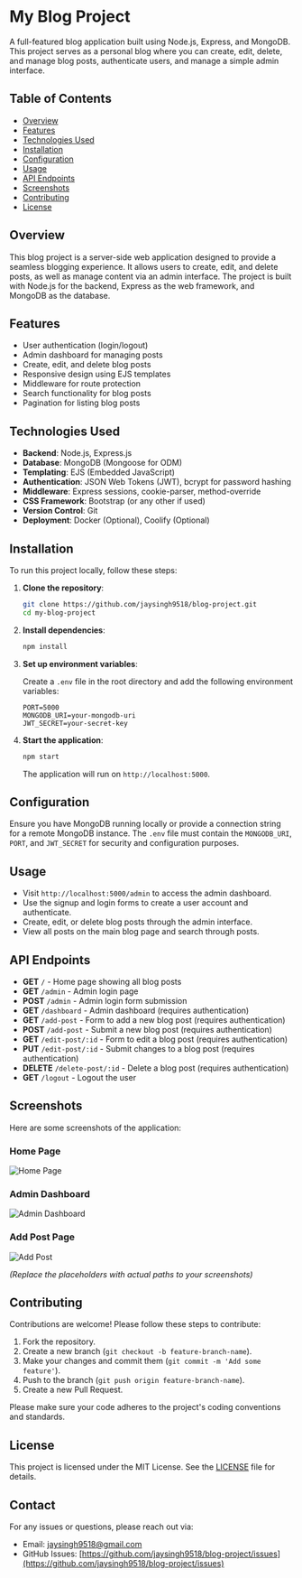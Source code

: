 # My Blog Project

A full-featured blog application built using Node.js, Express, and MongoDB. This project serves as a personal blog where you can create, edit, delete, and manage blog posts, authenticate users, and manage a simple admin interface.

## Table of Contents

- [Overview](#overview)
- [Features](#features)
- [Technologies Used](#technologies-used)
- [Installation](#installation)
- [Configuration](#configuration)
- [Usage](#usage)
- [API Endpoints](#api-endpoints)
- [Screenshots](#screenshots)
- [Contributing](#contributing)
- [License](#license)

## Overview

This blog project is a server-side web application designed to provide a seamless blogging experience. It allows users to create, edit, and delete posts, as well as manage content via an admin interface. The project is built with Node.js for the backend, Express as the web framework, and MongoDB as the database.

## Features

- User authentication (login/logout)
- Admin dashboard for managing posts
- Create, edit, and delete blog posts
- Responsive design using EJS templates
- Middleware for route protection
- Search functionality for blog posts
- Pagination for listing blog posts

## Technologies Used

- **Backend**: Node.js, Express.js
- **Database**: MongoDB (Mongoose for ODM)
- **Templating**: EJS (Embedded JavaScript)
- **Authentication**: JSON Web Tokens (JWT), bcrypt for password hashing
- **Middleware**: Express sessions, cookie-parser, method-override
- **CSS Framework**: Bootstrap (or any other if used)
- **Version Control**: Git
- **Deployment**: Docker (Optional), Coolify (Optional)

## Installation

To run this project locally, follow these steps:

1. **Clone the repository**:

   ```bash
   git clone https://github.com/jaysingh9518/blog-project.git
   cd my-blog-project
   ```

2. **Install dependencies**:

   ```bash
   npm install
   ```

3. **Set up environment variables**:

   Create a `.env` file in the root directory and add the following environment variables:

   ```plaintext
   PORT=5000
   MONGODB_URI=your-mongodb-uri
   JWT_SECRET=your-secret-key
   ```

4. **Start the application**:

   ```bash
   npm start
   ```

   The application will run on `http://localhost:5000`.

## Configuration

Ensure you have MongoDB running locally or provide a connection string for a remote MongoDB instance. The `.env` file must contain the `MONGODB_URI`, `PORT`, and `JWT_SECRET` for security and configuration purposes.

## Usage

- Visit `http://localhost:5000/admin` to access the admin dashboard.
- Use the signup and login forms to create a user account and authenticate.
- Create, edit, or delete blog posts through the admin interface.
- View all posts on the main blog page and search through posts.

## API Endpoints

- **GET** `/` - Home page showing all blog posts
- **GET** `/admin` - Admin login page
- **POST** `/admin` - Admin login form submission
- **GET** `/dashboard` - Admin dashboard (requires authentication)
- **GET** `/add-post` - Form to add a new blog post (requires authentication)
- **POST** `/add-post` - Submit a new blog post (requires authentication)
- **GET** `/edit-post/:id` - Form to edit a blog post (requires authentication)
- **PUT** `/edit-post/:id` - Submit changes to a blog post (requires authentication)
- **DELETE** `/delete-post/:id` - Delete a blog post (requires authentication)
- **GET** `/logout` - Logout the user

## Screenshots

Here are some screenshots of the application:

### Home Page

![Home Page](screenshots/home-page.png)

### Admin Dashboard

![Admin Dashboard](screenshots/admin-dashboard.png)

### Add Post Page

![Add Post](screenshots/add-post.png)

*(Replace the placeholders with actual paths to your screenshots)*

## Contributing

Contributions are welcome! Please follow these steps to contribute:

1. Fork the repository.
2. Create a new branch (`git checkout -b feature-branch-name`).
3. Make your changes and commit them (`git commit -m 'Add some feature'`).
4. Push to the branch (`git push origin feature-branch-name`).
5. Create a new Pull Request.

Please make sure your code adheres to the project's coding conventions and standards.

## License

This project is licensed under the MIT License. See the [LICENSE](LICENSE) file for details.

## Contact

For any issues or questions, please reach out via:

- Email: jaysingh9518@gmail.com
- GitHub Issues: [https://github.com/jaysingh9518/blog-project/issues](https://github.com/jaysingh9518/blog-project/issues)

```
